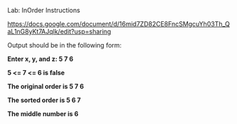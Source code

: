 Lab: InOrder Instructions

https://docs.google.com/document/d/16mid7ZD82CE8FncSMgcuYh03Th_QaL1nG8yKt7AJqlk/edit?usp=sharing

Output should be in the following form:

 

**Enter x, y, and z: 5 7 6**

**5 <= 7 <= 6 is false**

**The original order is 5 7 6**

**The sorted order is 5 6 7**

**The middle number is 6**

